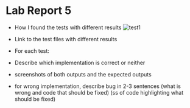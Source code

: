 # Lab Report 5

- How I found the tests with different results
![test1](https://media.discordapp.net/attachments/983267884333670450/983269300716589146/unknown.png)
- Link to the test files with different results

- For each test:
- Describe which implementation is correct or neither 
- screenshots of both outputs and the expected outputs 
- for wrong implementation, describe bug in 2-3 sentences (what is wrong and code that should be fixed) (ss of code highlighting what should be fixed)

